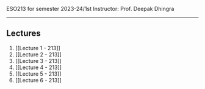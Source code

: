 
ESO213 for semester 2023-24/1st 
Instructor: Prof. Deepak Dhingra

<hr>

## Lectures 
1. [[Lecture 1 - 213]]
2. [[Lecture 2 - 213]]
3. [[Lecture 3 - 213]]
4. [[Lecture 4 - 213]]
5. [[Lecture 5 - 213]]
6. [[Lecture 6 - 213]]

